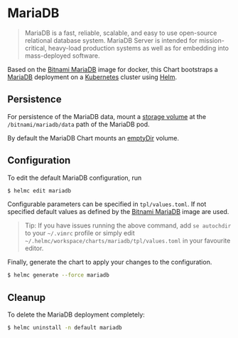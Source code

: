 # MariaDB

> MariaDB is a fast, reliable, scalable, and easy to use open-source relational database system. MariaDB Server is intended for mission-critical, heavy-load production systems as well as for embedding into mass-deployed software.

Based on the [Bitnami MariaDB](https://github.com/bitnami/bitnami-docker-mariadb) image for docker, this Chart bootstraps a [MariaDB](https://mariadb.com/) deployment on a [Kubernetes](http://kubernetes.io) cluster using [Helm](https://helm.sh).

## Persistence

For persistence of the MariaDB data, mount a [storage volume](http://kubernetes.io/docs/user-guide/volumes/) at the `/bitnami/mariadb/data` path of the MariaDB pod.

By default the MariaDB Chart mounts an [emptyDir](http://kubernetes.io/docs/user-guide/volumes/#emptydir) volume.

## Configuration

To edit the default MariaDB configuration, run

```bash
$ helmc edit mariadb
```

Configurable parameters can be specified in `tpl/values.toml`. If not specified default values as defined by the [Bitnami MariaDB](https://github.com/bitnami/bitnami-docker-mariadb) image are used.

> Tip: If you have issues running the above command, add `se autochdir` to your `~/.vimrc` profile or simply edit `~/.helmc/workspace/charts/mariadb/tpl/values.toml` in your favourite editor.

Finally, generate the chart to apply your changes to the configuration.

```bash
$ helmc generate --force mariadb
```

## Cleanup

To delete the MariaDB deployment completely:

```bash
$ helmc uninstall -n default mariadb
```
